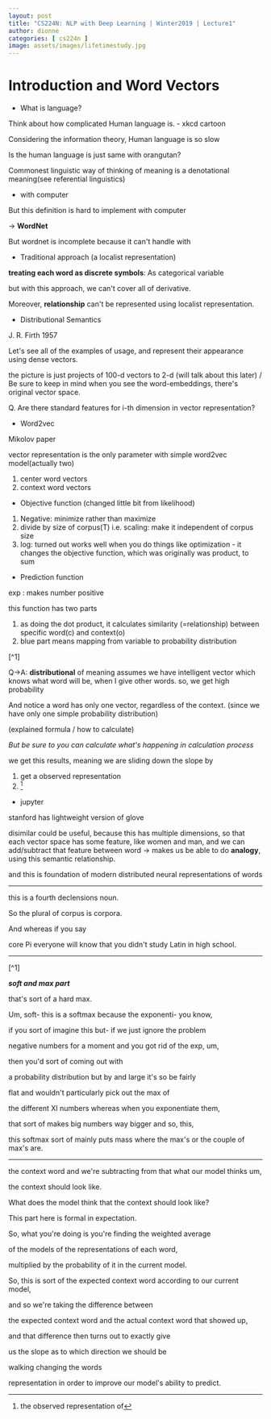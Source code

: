 ```yaml
---
layout: post
title: "CS224N: NLP with Deep Learning | Winter2019 | Lecture1"
author: dionne
categories: [ cs224n ]
image: assets/images/lifetimestudy.jpg
---
```



# Introduction and Word Vectors

- What is language?

Think about how complicated Human language is. - xkcd cartoon

Considering the information theory, Human language is so slow

Is the human language is just same with orangutan?

Commonest linguistic way of thinking of meaning is a denotational meaning(see referential linguistics)

- with computer

But this definition is hard to implement with computer

-> **WordNet**

But wordnet is incomplete because it can't handle with

- Traditional approach (a localist representation)

**treating each word as discrete symbols**: As categorical variable

but with this approach, we can't cover all of derivative.

Moreover, **relationship**  can't be represented using localist representation.

- Distributional Semantics

J. R. Firth 1957

Let's see all of the examples of usage, and represent their appearance using dense vectors.

the picture is just projects of 100-d vectors to 2-d (will talk about this later) / Be sure to keep in mind when you see the word-embeddings, there's original vector space.

Q. Are there standard features for i-th dimension in vector representation?

- Word2vec

Mikolov paper

vector representation is the only parameter with simple word2vec model(actually two)
1) center word vectors
2) context word vectors

- Objective function (changed little bit from likelihood)

1) Negative: minimize rather than maximize 
2) divide by size of corpus(T) i.e. scaling: make it independent of corpus size
3) log: turned out works well when you do things like optimization - it changes the objective function, which was originally was product, to sum


- Prediction function

exp : makes number positive

this function has two parts

1) as doing the dot product, it calculates similarity (=relationship) between specific word(c) and context(o)
2) blue part means mapping from variable to probability distribution

[^1]

Q->A: **distributional** of meaning assumes we have intelligent vector which knows what word will be, when I give other words. so, we get high probability

And notice a word has only one vector, regardless of the context. (since we have only one simple probability distribution)

(explained formula / how to calculate)

*But be sure to you can calculate what's happening in calculation process*

we get this results, meaning we are sliding down the slope by
1) get a observed representation 
2) [^2]

- jupyter

stanford has lightweight version of glove

disimilar could be useful, because this has multiple dimensions, so that each vector space has some feature, like women and man, and we can add/subtract that feature between word
-> makes us be able to do **analogy**, using this semantic relationship.

and this is foundation of modern distributed neural representations of words



---

this is a fourth declensions noun.

So the plural of corpus is corpora.

And whereas if you say

core Pi everyone will know that you didn't study Latin in high school.


---

[^1]

***soft and max part***

that's sort of a hard max.

Um, soft- this is a softmax because the exponenti- you know,

if you sort of imagine this but- if we just ignore the problem

negative numbers for a moment and you got rid of the exp, um,

then you'd sort of coming out with

a probability distribution but by and large it's so be fairly

flat and wouldn't particularly pick out the max of

the different XI numbers whereas when you exponentiate them,

that sort of makes big numbers way bigger and so, this,

this softmax sort of mainly puts mass where the max's or the couple of max's are.


---

[^2]: the observed representation of

the context word and we're subtracting from that what our model thinks um,

the context should look like.

What does the model think that the context should look like?

This part here is formal in expectation.

So, what you're doing is you're finding the weighted average

of the models of the representations of each word,

multiplied by the probability of it in the current model.

So, this is sort of the expected context word according to our current model,

and so we're taking the difference between

the expected context word and the actual context word that showed up,

and that difference then turns out to exactly give

us the slope as to which direction we should be

walking changing the words

representation in order to improve our model's ability to predict.

